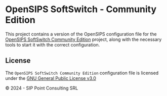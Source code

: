 # OpenSIPS SoftSwitch - Community Edition

This project contains a version of the OpenSIPS configuration file for the
[OpenSIPS SoftSwitch Community
Edition](https://ce.opensips.org/opensips-softswitch) project, along with the
necessary tools to start it with the correct configuration.


## License

<!-- License source -->
[License-GPLv3]: https://www.gnu.org/licenses/gpl-3.0.en.html "GNU GPLv3"

The `OpenSIPS SoftSwitch Community Edition` configuration file is licensed
under the [GNU General Public License v3.0][License-GPLv3]

© 2024 - SIP Point Consulting SRL
